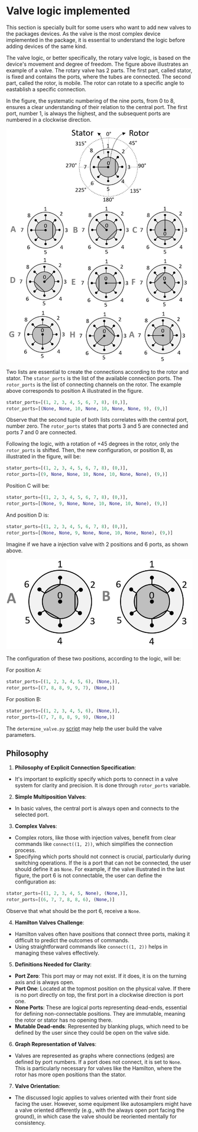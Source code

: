 # Valve logic implemented

This section is specially built for some users who want to add new valves to the packages devices. As the valve is the 
most complex device implemented in the package, it is essential to understand the logic before adding devices of the 
same kind.

The valve logic, or better specifically, the rotary valve logic, is based on the device's movement and degree of 
freedom. The figure above illustrates an example of a valve. The rotary valve has 2 parts. 
The first part, called stator, is fixed and contains the ports, where the tubes are connected. The second part, 
called the rotor, is mobile. The rotor can rotate to a specific angle to eastablish a specific connection. 

In the figure, the systematic numbering of the nine ports, from 0 to 8, ensures a clear understanding of their relation to 
the central port. The first port, number 1, is always the highest, and the subsequent ports are numbered in a clockwise
direction.

![](valve_logic.JPG)

Two lists are essential to create the connections according to the rotor and stator. The `stator_ports` 
is the list of the available connection ports. The `rotor_ports` is the list of connecting channels on the rotor. The example above corresponds to position A illustrated in the figure.

```python
stator_ports=[(1, 2, 3, 4, 5, 6, 7, 8), (0,)],
rotor_ports=[(None, None, 10, None, 10, None, None, 9), (9,)]
```

Observe that the second tuple of both lists correlates with the central port, number zero. The 
`rotor_ports` states that ports 3 and 5 are connected and ports 7 and 0 are connected.

Following the logic, with a rotation of +45 degrees in the rotor, only the `rotor_ports` is shifted. Then, the 
new configuration, or position B, as illustrated in the figure, will be:
```python
stator_ports=[(1, 2, 3, 4, 5, 6, 7, 8), (0,)],
rotor_ports=[(9, None, None, 10, None, 10, None, None), (9,)]
```


Position C will be:
```python
stator_ports=[(1, 2, 3, 4, 5, 6, 7, 8), (0,)],
rotor_ports=[(None, 9, None, None, 10, None, 10, None), (9,)]
```
And position D is:

```python
stator_ports=[(1, 2, 3, 4, 5, 6, 7, 8), (0,)],
rotor_ports=[(None, None, 9, None, None, 10, None, None), (9,)]
```
Imagine if we have a injection valve with 2 positions and 6 ports, as shown above.

![](valve_logic_6p.JPG)

The configuration of these two positions, according to the logic, will be:

For position A:
```python
stator_ports=[(1, 2, 3, 4, 5, 6), (None,)],
rotor_ports=[(7, 8, 8, 9, 9, 7), (None,)]
```

For position B:
```python
stator_ports=[(1, 2, 3, 4, 5, 6), (None,)],
rotor_ports=[(7, 7, 8, 8, 9, 9), (None,)]
```

The `determine_valve.py` [script](determine_valve.py) may help the user build the valve parameters.

## Philosophy

1. **Philosophy of Explicit Connection Specification**:
- It's important to explicitly specify which ports to connect in a valve system for clarity and precision. It is 
  done through `rotor_ports` variable.

2. **Simple Multiposition Valves**:
- In basic valves, the central port is always open and connects to the selected port. 

3. **Complex Valves**:
- Complex rotors, like those with injection valves, benefit from clear commands like `connect((1, 2))`, which simplifies 
the connection process.
- Specifying which ports should not connect is crucial, particularly during switching operations. If the is a port that
can not be connected, the user should define it as `None`. For example, if the valve illustrated in the last figure, 
  the port 6 is not connectable, the user can define the configuration as:
```python
stator_ports=[(1, 2, 3, 4, 5, None), (None,)],
rotor_ports=[(6, 7, 7, 8, 8, 6), (None,)]
```
Observe that what should be the port 6, receive a `None`.

4. **Hamilton Valves Challenge**:
- Hamilton valves often have positions that connect three ports, making it difficult to predict the outcomes of commands.
- Using straightforward commands like `connect((1, 2))` helps in managing these valves effectively.

5. **Definitions Needed for Clarity**:
- **Port Zero**: This port may or may not exist. If it does, it is on the turning axis and is always open.
- **Port One**: Located at the topmost position on the physical valve. If there is no port directly on top, the first 
port in a clockwise direction is port one.
- **None Ports**: These are logical ports representing dead-ends, essential for defining non-connectable positions. 
They are immutable, meaning the rotor or stator has no opening there.
- **Mutable Dead-ends**: Represented by blanking plugs, which need to be defined by the user since they could be open 
on the valve side.

6. **Graph Representation of Valves**:
- Valves are represented as graphs where connections (edges) are defined by port numbers. If a port does not connect, 
it is set to `None`. This is particularly necessary for valves like the Hamilton, where the rotor has more open 
positions than the stator.

7. **Valve Orientation**:
- The discussed logic applies to valves oriented with their front side facing the user. However, some equipment like 
autosamplers might have a valve oriented differently (e.g., with the always open port facing the ground), in which 
case the valve should be reoriented mentally for consistency.
